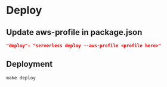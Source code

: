 # Deploy

## Update aws-profile in package.json
```json
"deploy": "serverless deploy --aws-profile <profile here>"
```


## Deployment
```
make deploy
```


